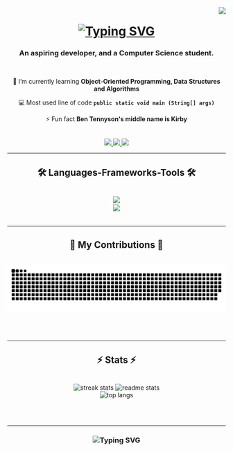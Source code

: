 <img align="right" src="https://visitor-badge.laobi.icu/badge?page_id=ronblitz101.ronblitz101" />

<h1 align="center">
    <a href="https://git.io/typing-svg">
        <img src="https://readme-typing-svg.herokuapp.com/?font=Righteous&size=35&duration=4000&pause=1000&color=93D2BA&center=true&vCenter=true&random=false&width=500&height=70&lines=Hi!%F0%9F%91%8B;I'm+Ron+Silerio!" alt="Typing SVG"/>
    </a>
</h1>

<h3 align="center">An aspiring developer, and a Computer Science student.</h3>

</br>

<div align="center">

🌱 I’m currently learning **Object-Oriented Programming, Data Structures and Algorithms**

💻 Most used line of code **`public static void main (String[] args)`**

⚡ Fun fact **Ben Tennyson's middle name is Kirby**

</div>

<div align="center">

</br>
<a href="mailto:aaronsilerio8@gmail.com">
    <img src="https://img.shields.io/badge/Gmail-040D12?style=for-the-badge&logo=gmail&logoColor=red"/> 
</a>
<a href="https://linkedin.com/in/aaron-gabriel-silerio">
    <img src="https://img.shields.io/badge/LinkedIn-183D3D?style=for-the-badge&logo=linkedin&logoColor=white" target="_blank"/> 
</a>
<a href="https://www.behance.net/aaronsilerio">
    <img src="https://img.shields.io/badge/-Behance-040D12?style=for-the-badge&logo=behance&logoColor=blue" target="_blank"/> 
</a>

</div>

<hr/>

<h2 align="center">🛠️ Languages-Frameworks-Tools 🛠️</h2>

</br>

<div align="center">
<a href="https://skillicons.dev">
    <img src="https://skillicons.dev/icons?i=java,c,cpp,py"></br>
    <img src="https://skillicons.dev/icons?i=html,css,vscode,git,ae,au,ai,ps,pr"></br></br>
</a>
</div>

<hr/>

<div align="center">
<h2>🐍 My Contributions 🐍</h2>
</br>

<img alt="snake eating my contributions" src="https://raw.githubusercontent.com/ronblitz101/ronblitz101/output/github-contribution-grid-snake.svg"/>

</br></br>
</div>

<hr/>

<h2 align="center">⚡ Stats ⚡</h2>
<br/>
<div align="center">
<img width=370 src="https://streak-stats.demolab.com/?user=ronblitz101&theme=submarine-flowers&border_radius=15" alt="streak stats"/>
<img width=345 src="https://github-readme-stats-git-master-ronblitz101s-projects.vercel.app/api?username=ronblitz101&show_icons=true&theme=gruvbox_light&rank_icon=github&border_radius=15" alt="readme stats"/>

<br/>
<img width=325 src="https://github-readme-stats-git-master-ronblitz101s-projects.vercel.app/api/top-langs/?username=ronblitz101&hide=HTML,CSS&langs_count=8&theme=noctis_minimus&layout=compact&border_radius=15&count_weight=0.5&size_weight=0.5&exclude_repo=github-readme-stats" alt="top langs"/>
</div>

<br/><br/>

<hr/>

<h3 align="center">
<img src="https://readme-typing-svg.herokuapp.com/?font=Righteous&size=25&duration=4000&pause=1000&color=93D2BA&center=true&vCenter=true&random=false&width=500&height=70&lines=Thank+you+for+visiting!+👌;+Let's+connect!+🤝" alt="Typing SVG"/>
</h3>
<br/>
